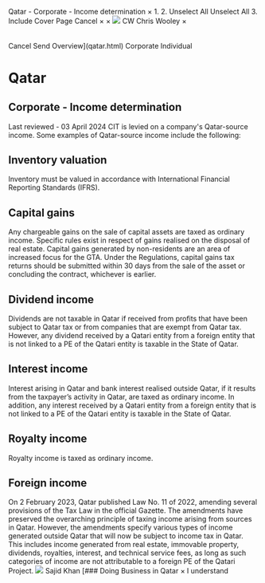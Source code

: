 Qatar - Corporate - Income determination
×
1.
2.
Unselect All
Unselect All
3.
Include Cover Page
Cancel
×
×
![](-/media/world-wide-tax-summaries/attachments/global---chris-wooley.ashx%3Frev=ac5e5f3223b34096b1afc2a6009c7320&revision=ac5e5f32-23b3-4096-b1af-c2a6009c7320&hash=859B7ADC84DC2CBEC9760E9E6EE7DE6D0A8BFCDF)
CW
Chris Wooley
×
######
Cancel
Send
Overview](qatar.html)
Corporate
Individual
# Qatar
## Corporate - Income determination
Last reviewed - 03 April 2024
CIT is levied on a company's Qatar-source income. Some examples of Qatar-source income include the following:
## Inventory valuation
Inventory must be valued in accordance with International Financial Reporting Standards (IFRS).
## Capital gains
Any chargeable gains on the sale of capital assets are taxed as ordinary income. Specific rules exist in respect of gains realised on the disposal of real estate. Capital gains generated by non-residents are an area of increased focus for the GTA.
Under the Regulations, capital gains tax returns should be submitted within 30 days from the sale of the asset or concluding the contract, whichever is earlier.
## Dividend income
Dividends are not taxable in Qatar if received from profits that have been subject to Qatar tax or from companies that are exempt from Qatar tax. However, any dividend received by a Qatari entity from a foreign entity that is not linked to a PE of the Qatari entity is taxable in the State of Qatar.
## Interest income
Interest arising in Qatar and bank interest realised outside Qatar, if it results from the taxpayer’s activity in Qatar, are taxed as ordinary income. In addition, any interest received by a Qatari entity from a foreign entity that is not linked to a PE of the Qatari entity is taxable in the State of Qatar.
## Royalty income
Royalty income is taxed as ordinary income.
## Foreign income
On 2 February 2023, Qatar published Law No. 11 of 2022, amending several provisions of the Tax Law in the official Gazette.
The amendments have preserved the overarching principle of taxing income arising from sources in Qatar. However, the amendments specify various types of income generated outside Qatar that will now be subject to income tax in Qatar. This includes income generated from real estate, immovable property, dividends, royalties, interest, and technical service fees, as long as such categories of income are not attributable to a foreign PE of the Qatari Project.
![](-/media/world-wide-tax-summaries/attachments/qatar---sajid-khan.ashx%3Frev=d2dabffc97564d00b7233abaffbb037e&revision=d2dabffc-9756-4d00-b723-3abaffbb037e&hash=E12EFBF54E1CF8D8A1362399F255BD9CE519D3F2)
Sajid Khan
[### Doing Business in Qatar
×
I understand
